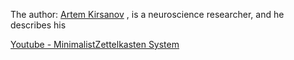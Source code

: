
The author: [Artem Kirsanov](https://www.google.com/search?q=Artem+Kirsanov) , is a neuroscience researcher, and he describes his 

[Youtube - MinimalistZettelkasten System](https://www.youtube.com/watch?v=E6ySG7xYgjY)

